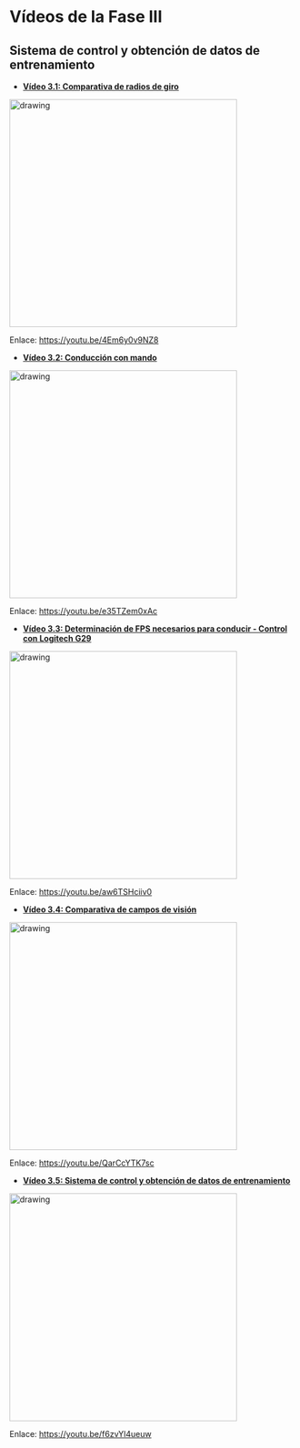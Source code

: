 # Vídeos de la Fase III
## Sistema de control y obtención de datos de entrenamiento

- [**Vídeo 3.1: Comparativa de radios de giro**][video1]

<a title="Vídeo 3.1: Comparativa de radios de giro" href="https://youtu.be/4Em6y0v9NZ8" target="_blank"><img src="https://i.imgur.com/Mks6Mxe.png" alt="drawing" width="400"/></a>

Enlace: https://youtu.be/4Em6y0v9NZ8

- [**Vídeo 3.2: Conducción con mando**][video2]

<a title="Vídeo 3.2: Conducción con mando" href="https://youtu.be/e35TZem0xAc" target="_blank"><img src="https://i.imgur.com/ImXtQpi.png" alt="drawing" width="400"/></a>

Enlace: https://youtu.be/e35TZem0xAc

- [**Vídeo 3.3: Determinación de FPS necesarios para conducir - Control con Logitech G29**][video3]

<a title="Vídeo 3.3: Determinación de FPS necesarios para conducir - Control con Logitech G29" href="https://youtu.be/aw6TSHciiv0" target="_blank"><img src="https://i.imgur.com/tCuCSW4.png" alt="drawing" width="400"/></a>

Enlace: https://youtu.be/aw6TSHciiv0

- [**Vídeo 3.4: Comparativa de campos de visión**][video4]

<a title="Vídeo 3.4: Comparativa de campos de visión" href="https://youtu.be/QarCcYTK7sc" target="_blank"><img src="https://i.imgur.com/uX5lWW8.png" alt="drawing" width="400"/></a>

Enlace: https://youtu.be/QarCcYTK7sc

- [**Vídeo 3.5: Sistema de control y obtención de datos de entrenamiento**][video5]

<a title="Vídeo 3.5: Sistema de control y obtención de datos de entrenamiento" href="https://youtu.be/f6zvYl4ueuw" target="_blank"><img src="https://i.imgur.com/P7Za59y.jpg" alt="drawing" width="400"/></a>

Enlace: https://youtu.be/f6zvYl4ueuw



[video1]: https://youtu.be/4Em6y0v9NZ8
[video2]: https://youtu.be/e35TZem0xAc
[video3]: https://youtu.be/aw6TSHciiv0
[video4]: https://youtu.be/QarCcYTK7sc
[video5]: https://youtu.be/f6zvYl4ueuw
